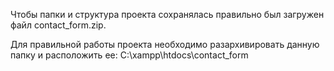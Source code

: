 Чтобы папки и структура проекта сохранялась правильно был загружен файл contact_form.zip.

Для правильной работы проекта необходимо разархивировать данную папку и расположить ее: C:\xampp\htdocs\contact_form
